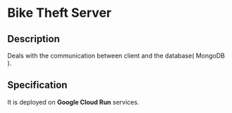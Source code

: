 # Bike Theft Server

## Description

Deals with the communication between client and the database( MongoDB ).

## Specification

It is deployed on **Google Cloud Run** services.
